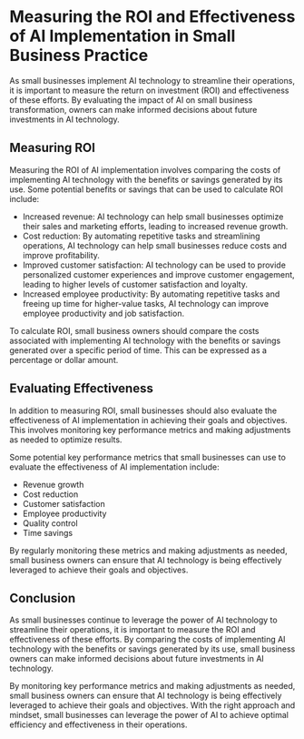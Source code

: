 Measuring the ROI and Effectiveness of AI Implementation in Small Business Practice
============================================================================================================================================================

As small businesses implement AI technology to streamline their operations, it is important to measure the return on investment (ROI) and effectiveness of these efforts. By evaluating the impact of AI on small business transformation, owners can make informed decisions about future investments in AI technology.

Measuring ROI
-------------

Measuring the ROI of AI implementation involves comparing the costs of implementing AI technology with the benefits or savings generated by its use. Some potential benefits or savings that can be used to calculate ROI include:

* Increased revenue: AI technology can help small businesses optimize their sales and marketing efforts, leading to increased revenue growth.
* Cost reduction: By automating repetitive tasks and streamlining operations, AI technology can help small businesses reduce costs and improve profitability.
* Improved customer satisfaction: AI technology can be used to provide personalized customer experiences and improve customer engagement, leading to higher levels of customer satisfaction and loyalty.
* Increased employee productivity: By automating repetitive tasks and freeing up time for higher-value tasks, AI technology can improve employee productivity and job satisfaction.

To calculate ROI, small business owners should compare the costs associated with implementing AI technology with the benefits or savings generated over a specific period of time. This can be expressed as a percentage or dollar amount.

Evaluating Effectiveness
------------------------

In addition to measuring ROI, small businesses should also evaluate the effectiveness of AI implementation in achieving their goals and objectives. This involves monitoring key performance metrics and making adjustments as needed to optimize results.

Some potential key performance metrics that small businesses can use to evaluate the effectiveness of AI implementation include:

* Revenue growth
* Cost reduction
* Customer satisfaction
* Employee productivity
* Quality control
* Time savings

By regularly monitoring these metrics and making adjustments as needed, small business owners can ensure that AI technology is being effectively leveraged to achieve their goals and objectives.

Conclusion
----------

As small businesses continue to leverage the power of AI technology to streamline their operations, it is important to measure the ROI and effectiveness of these efforts. By comparing the costs of implementing AI technology with the benefits or savings generated by its use, small business owners can make informed decisions about future investments in AI technology.

By monitoring key performance metrics and making adjustments as needed, small business owners can ensure that AI technology is being effectively leveraged to achieve their goals and objectives. With the right approach and mindset, small businesses can leverage the power of AI to achieve optimal efficiency and effectiveness in their operations.
